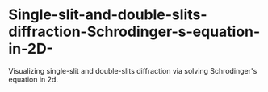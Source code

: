 # Single-slit-and-double-slits-diffraction-Schrodinger-s-equation-in-2D-
Visualizing single-slit and double-slits diffraction via solving Schrodinger's equation in 2d.
